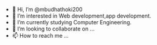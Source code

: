 - 👋 Hi, I’m @mbudhathoki200
- 👀 I’m interested in Web development,app development.
- 🌱 I’m currently studying Computer Engineering.
- 💞️ I’m looking to collaborate on ...
- 📫 How to reach me ...

<!---
mbudhathoki200/mbudhathoki200 is a ✨ special ✨ repository because its `README.md` (this file) appears on your GitHub profile.
You can click the Preview link to take a look at your changes.
--->
